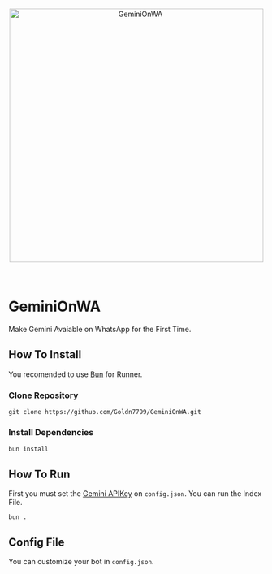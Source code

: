 <div align="center">
    <br />
    <p>
        <a href="https://syeifsultan.vercel.app"><img src="" title="GeminiOnWA" alt="GeminiOnWA" width="500" /></a>
    </p>
    <br />
</div>

# GeminiOnWA
Make Gemini Avaiable on WhatsApp for the First Time.

## How To Install
You recomended to use [Bun](https://bun.sh) for Runner.
### Clone Repository
```
git clone https://github.com/Goldn7799/GeminiOnWA.git
```
### Install Dependencies
```
bun install
```

## How To Run
First you must set the [Gemini APIKey](https://aistudio.google.com/apikey) on ```config.json```.
You can run the Index File.
```
bun .
```

## Config File
You can customize your bot in ```config.json```.